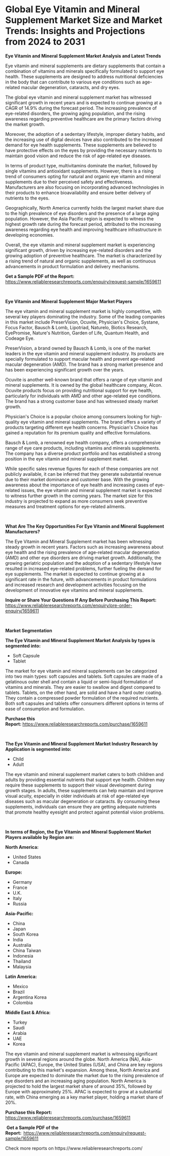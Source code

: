 <p><h1>Global Eye Vitamin and Mineral Supplement Market Size and Market Trends: Insights and Projections from 2024 to 2031</h1></p><p><strong>Eye Vitamin and Mineral Supplement Market Analysis and Latest Trends</strong></p>
<p><p>Eye vitamin and mineral supplements are dietary supplements that contain a combination of vitamins and minerals specifically formulated to support eye health. These supplements are designed to address nutritional deficiencies in the body that can contribute to various eye conditions such as age-related macular degeneration, cataracts, and dry eyes.</p><p>The global eye vitamin and mineral supplement market has witnessed significant growth in recent years and is expected to continue growing at a CAGR of 14.9% during the forecast period. The increasing prevalence of eye-related disorders, the growing aging population, and the rising awareness regarding preventive healthcare are the primary factors driving the market growth.</p><p>Moreover, the adoption of a sedentary lifestyle, improper dietary habits, and the increasing use of digital devices have also contributed to the increased demand for eye health supplements. These supplements are believed to have protective effects on the eyes by providing the necessary nutrients to maintain good vision and reduce the risk of age-related eye diseases.</p><p>In terms of product type, multivitamins dominate the market, followed by single vitamins and antioxidant supplements. However, there is a rising trend of consumers opting for natural and organic eye vitamin and mineral supplements due to their perceived safety and effectiveness. Manufacturers are also focusing on incorporating advanced technologies in their products to enhance bioavailability and ensure better delivery of nutrients to the eyes.</p><p>Geographically, North America currently holds the largest market share due to the high prevalence of eye disorders and the presence of a large aging population. However, the Asia Pacific region is expected to witness the highest growth rate during the forecast period, attributed to the increasing awareness regarding eye health and improving healthcare infrastructure in developing economies.</p><p>Overall, the eye vitamin and mineral supplement market is experiencing significant growth, driven by increasing eye-related disorders and the growing adoption of preventive healthcare. The market is characterized by a rising trend of natural and organic supplements, as well as continuous advancements in product formulation and delivery mechanisms.</p></p>
<p><strong>Get a Sample PDF of the Report:&nbsp;</strong> <a href="https://www.reliableresearchreports.com/enquiry/request-sample/1659611">https://www.reliableresearchreports.com/enquiry/request-sample/1659611</a></p>
<p>&nbsp;</p>
<p><strong>Eye Vitamin and Mineral Supplement Major Market Players</strong></p>
<p><p>The eye vitamin and mineral supplement market is highly competitive, with several key players dominating the industry. Some of the leading companies in this market include PreserVision, Ocuvite, Physician's Choice, Systane, Focus Factor, Bausch & Lomb, Lipotriad, Naturelo, Biotics Research, EyePromise, Nature's Nutrition, Garden of Life, Quantum Health, and Codeage Eye.</p><p>PreserVision, a brand owned by Bausch & Lomb, is one of the market leaders in the eye vitamin and mineral supplement industry. Its products are specially formulated to support macular health and prevent age-related macular degeneration (AMD). The brand has a strong market presence and has been experiencing significant growth over the years.</p><p>Ocuvite is another well-known brand that offers a range of eye vitamin and mineral supplements. It is owned by the global healthcare company, Alcon. Ocuvite products focus on providing nutritional support for eye health, particularly for individuals with AMD and other age-related eye conditions. The brand has a strong customer base and has witnessed steady market growth.</p><p>Physician's Choice is a popular choice among consumers looking for high-quality eye vitamin and mineral supplements. The brand offers a variety of products targeting different eye health concerns. Physician's Choice has gained a reputation for its premium quality and effective formulations.</p><p>Bausch & Lomb, a renowned eye health company, offers a comprehensive range of eye care products, including vitamins and minerals supplements. The company has a diverse product portfolio and has established a strong position in the eye vitamin and mineral supplement market.</p><p>While specific sales revenue figures for each of these companies are not publicly available, it can be inferred that they generate substantial revenue due to their market dominance and customer base. With the growing awareness about the importance of eye health and increasing cases of eye-related issues, the eye vitamin and mineral supplement market is expected to witness further growth in the coming years. The market size for this industry is projected to expand as more consumers seek preventive measures and treatment options for eye-related ailments.</p></p>
<p>&nbsp;</p>
<p><strong>What Are The Key Opportunities For Eye Vitamin and Mineral Supplement Manufacturers?</strong></p>
<p><p>The Eye Vitamin and Mineral Supplement market has been witnessing steady growth in recent years. Factors such as increasing awareness about eye health and the rising prevalence of age-related macular degeneration (AMD) and other eye disorders are driving market growth. Additionally, the growing geriatric population and the adoption of a sedentary lifestyle have resulted in increased eye-related problems, further fueling the demand for eye supplements. The market is expected to continue growing at a significant rate in the future, with advancements in product formulations and increased research and development activities focusing on the development of innovative eye vitamins and mineral supplements.</p></p>
<p><strong>Inquire or Share Your Questions If Any Before Purchasing This Report:</strong> <a href="https://www.reliableresearchreports.com/enquiry/pre-order-enquiry/1659611">https://www.reliableresearchreports.com/enquiry/pre-order-enquiry/1659611</a></p>
<p>&nbsp;</p>
<p><strong>Market Segmentation</strong></p>
<p><strong>The Eye Vitamin and Mineral Supplement Market Analysis by types is segmented into:</strong></p>
<p><ul><li>Soft Capsule</li><li>Tablet</li></ul></p>
<p><p>The market for eye vitamin and mineral supplements can be categorized into two main types: soft capsules and tablets. Soft capsules are made of a gelatinous outer shell and contain a liquid or semi-liquid formulation of vitamins and minerals. They are easier to swallow and digest compared to tablets. Tablets, on the other hand, are solid and have a hard outer coating. They contain a compressed powder formulation of the required nutrients. Both soft capsules and tablets offer consumers different options in terms of ease of consumption and formulation.</p></p>
<p><strong>Purchase this Report:&nbsp;</strong><a href="https://www.reliableresearchreports.com/purchase/1659611">https://www.reliableresearchreports.com/purchase/1659611</a></p>
<p>&nbsp;</p>
<p><strong>The Eye Vitamin and Mineral Supplement Market Industry Research by Application is segmented into:</strong></p>
<p><ul><li>Child</li><li>Adult</li></ul></p>
<p><p>The eye vitamin and mineral supplement market caters to both children and adults by providing essential nutrients that support eye health. Children may require these supplements to support their visual development during growth stages. In adults, these supplements can help maintain and improve visual acuity, especially in older individuals at risk of age-related eye diseases such as macular degeneration or cataracts. By consuming these supplements, individuals can ensure they are getting adequate nutrients that promote healthy eyesight and protect against potential vision problems.</p></p>
<p>&nbsp;</p>
<p><strong>In terms of Region, the Eye Vitamin and Mineral Supplement Market Players available by Region are:</strong></p>
<p>
    <p> <strong> North America: </strong>
        <ul>
            <li>United States</li>
            <li>Canada</li>
        </ul>
        </p> 
    <p> <strong> Europe: </strong>
        <ul>
            <li>Germany</li>
            <li>France</li>
            <li>U.K.</li>
            <li>Italy</li>
            <li>Russia</li>
        </ul>
        </p> 
    <p> <strong> Asia-Pacific: </strong>
        <ul>
            <li>China</li>
            <li>Japan</li>
            <li>South Korea</li>
            <li>India</li>
            <li>Australia</li>
            <li>China Taiwan</li>
            <li>Indonesia</li>
            <li>Thailand</li>
            <li>Malaysia</li>
        </ul>
        </p> 
    <p> <strong> Latin America: </strong>
        <ul>
            <li>Mexico</li>
            <li>Brazil</li>
            <li>Argentina Korea</li>
            <li>Colombia</li>
        </ul>
        </p> 
    <p> <strong> Middle East & Africa: </strong>
        <ul>
            <li>Turkey</li>
            <li>Saudi</li>
            <li>Arabia</li>
            <li>UAE</li>
            <li>Korea</li>
        </ul>
    </p>
    </p>
<p><p>The eye vitamin and mineral supplement market is witnessing significant growth in several regions around the globe. North America (NA), Asia-Pacific (APAC), Europe, the United States (USA), and China are key regions contributing to this market's expansion. Among these, North America and Europe are expected to dominate the market due to the rising prevalence of eye disorders and an increasing aging population. North America is projected to hold the largest market share of around 35%, followed by Europe with approximately 25%. APAC is expected to grow at a substantial rate, with China emerging as a key market player, holding a market share of 20%.</p></p>
<p><strong>Purchase this Report: </strong><a href="https://www.reliableresearchreports.com/purchase/1659611">https://www.reliableresearchreports.com/purchase/1659611</a></p>
<p>&nbsp;<strong>Get a Sample PDF of the Report:&nbsp;&nbsp;</strong><a href="https://www.reliableresearchreports.com/enquiry/request-sample/1659611">https://www.reliableresearchreports.com/enquiry/request-sample/1659611</a></p>
<p><strong></strong></p>
<p>Check more reports on https://www.reliableresearchreports.com/</p>